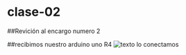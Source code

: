 # clase-02
##Revición al encargo numero 2 

##recibimos nuestro arduino uno R4 
![texto](arduino.jpg)
lo conectamos
